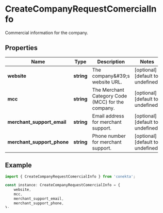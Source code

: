 # CreateCompanyRequestComercialInfo

Commercial information for the company.

## Properties

Name | Type | Description | Notes
------------ | ------------- | ------------- | -------------
**website** | **string** | The company\&#39;s website URL. | [optional] [default to undefined]
**mcc** | **string** | The Merchant Category Code (MCC) for the company. | [optional] [default to undefined]
**merchant_support_email** | **string** | Email address for merchant support. | [optional] [default to undefined]
**merchant_support_phone** | **string** | Phone number for merchant support. | [optional] [default to undefined]

## Example

```typescript
import { CreateCompanyRequestComercialInfo } from 'conekta';

const instance: CreateCompanyRequestComercialInfo = {
    website,
    mcc,
    merchant_support_email,
    merchant_support_phone,
};
```

[[Back to Model list]](../README.md#documentation-for-models) [[Back to API list]](../README.md#documentation-for-api-endpoints) [[Back to README]](../README.md)
